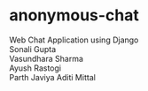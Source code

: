 # anonymous-chat
Web Chat Application using Django  
Sonali Gupta  
Vasundhara Sharma  
Ayush Rastogi  
Parth Javiya
Aditi Mittal
